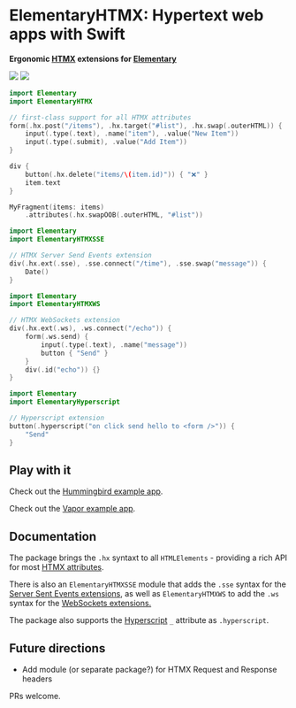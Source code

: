 # ElementaryHTMX: Hypertext web apps with Swift

**Ergonomic [HTMX](https://htmx.org/) extensions for [Elementary](https://github.com/sliemeobn/elementary)**

[![](https://img.shields.io/endpoint?url=https%3A%2F%2Fswiftpackageindex.com%2Fapi%2Fpackages%2Fsliemeobn%2Felementary-htmx%2Fbadge%3Ftype%3Dswift-versions)](https://swiftpackageindex.com/sliemeobn/elementary-htmx) [![](https://img.shields.io/endpoint?url=https%3A%2F%2Fswiftpackageindex.com%2Fapi%2Fpackages%2Fsliemeobn%2Felementary-htmx%2Fbadge%3Ftype%3Dplatforms)](https://swiftpackageindex.com/sliemeobn/elementary-htmx)

```swift
import Elementary
import ElementaryHTMX

// first-class support for all HTMX attributes
form(.hx.post("/items"), .hx.target("#list"), .hx.swap(.outerHTML)) {
    input(.type(.text), .name("item"), .value("New Item"))
    input(.type(.submit), .value("Add Item"))
}

div {
    button(.hx.delete("items/\(item.id)")) { "❌" }
    item.text
}

MyFragment(items: items)
    .attributes(.hx.swapOOB(.outerHTML, "#list"))
```

```swift
import Elementary
import ElementaryHTMXSSE

// HTMX Server Send Events extension
div(.hx.ext(.sse), .sse.connect("/time"), .sse.swap("message")) {
    Date()
}
```

```swift
import Elementary
import ElementaryHTMXWS

// HTMX WebSockets extension
div(.hx.ext(.ws), .ws.connect("/echo")) {
    form(.ws.send) {
        input(.type(.text), .name("message"))
        button { "Send" }
    }
    div(.id("echo")) {}
}
```

```swift
import Elementary
import ElementaryHyperscript

// Hyperscript extension
button(.hyperscript("on click send hello to <form />")) {
    "Send"
}
```

## Play with it

Check out the [Hummingbird example app](https://github.com/sliemeobn/elementary-htmx/tree/main/Examples/HummingbirdDemo).

Check out the [Vapor example app](https://github.com/sliemeobn/elementary-htmx/tree/main/Examples/VaporDemo).

## Documentation

The package brings the `.hx` syntaxt to all `HTMLElements` - providing a rich API for most [HTMX attributes](https://htmx.org/docs/).

There is also an `ElementaryHTMXSSE` module that adds the `.sse` syntax for the [Server Sent Events extensions](https://github.com/bigskysoftware/htmx-extensions/blob/main/src/sse/README.md), as well as `ElementaryHTMXWS` to add the `.ws` syntax for the [WebSockets extensions.](https://github.com/bigskysoftware/htmx-extensions/blob/main/src/ws/README.md)

The package also supports the [Hyperscript](https://hyperscript.org) `_` attribute as `.hyperscript`.

## Future directions

- Add module (or separate package?) for HTMX Request and Response headers

PRs welcome.
